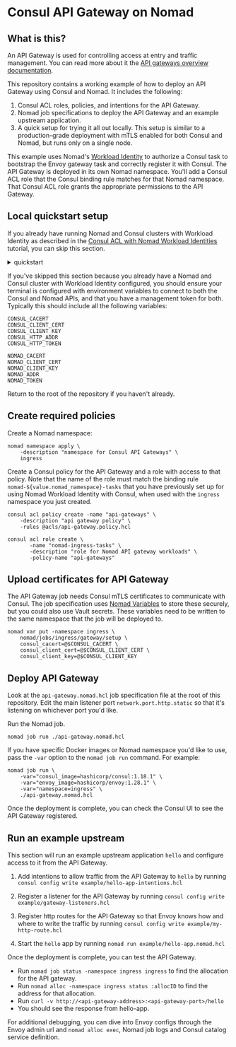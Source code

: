 # Consul API Gateway on Nomad

## What is this?

An API Gateway is used for controlling access at entry and traffic management.
You can read more about it the [API gateways overview documentation][1].

This repository contains a working example of how to deploy an API Gateway using
Consul and Nomad. It includes the following:

1. Consul ACL roles, policies, and intentions for the API Gateway.
2. Nomad job specifications to deploy the API Gateway and an example upstream
   application.
3. A quick setup for trying it all out locally. This setup is similar to a
   production-grade deployment with mTLS enabled for both Consul and Nomad, but
   runs only on a single node.

This example uses Nomad's [Workload Identity][2] to authorize a Consul task to
bootstrap the Envoy gateway task and correctly register it with Consul. The API
Gateway is deployed in its own Nomad namespace. You'll add a Consul ACL role
that the Consul binding rule matches for that Nomad namespace. That Consul ACL
role grants the appropriate permissions to the API Gateway.

## Local quickstart setup

If you already have running Nomad and Consul clusters with Workload Identity as
described in the [Consul ACL with Nomad Workload Identities][3] tutorial, you can
skip this section.

<details><summary>quickstart</summary>

---

This quickstart guide assumes that you have both Consul and Nomad installed and
on your `PATH`.

1. **Set environment variables.**

If you have [`go-sockaddr`][4] installed, the rest of the setup will use it to
automatically get the correct IP address. If you do not, set it in your shell
session:

```
export NODE_IP=<< private IP address >>
```

2. **Create certificates, root tokens, and TLS configuration.**

```
cd quickstart
make
```

This will create TLS certificates for local use, as well as Nomad and Consul TLS
agent configurations.

3. **Start Consul.** In a new terminal window, navigate to the `quickstart`
   directory again, and start Consul in dev mode

```
consul agent -dev -config-file=./secrets/consul-agent.hcl
```

4. **Configure Consul CLI.** Go back to the previous terminal window, and set
   your environment to configure the Consul CLI to talk to the Consul
   agent. Note that this command is surrounded by `$(...)` to run in a subshell
   to export the environment correctly.

```
$(make consul-env)
```

You can see the environment variables this has created by running `env | grep
CONSUL`. It will include the `CONSUL_HTTP_ADDR`, the `CONSUL_HTTP_TOKEN`, and
variables for the certificate paths.

5. **Setup Initial Consul ACLs.**

Create a default Consul agent policy, and set the token for the Consul agent:

```
consul acl policy create -name "consul-agent" \
    -description "Consul Agent Policy" \
    -rules @acls/consul-agent-policy.hcl

consul acl token create -description="agent token" \
    -policy-name consul-agent \
    -secret=$(cat secrets/tokens/consul-agent)
```

Create a Consul ACL policy for the Nomad agent, and a token for the Nomad agent:

```
consul acl policy create -name "nomad-agent" \
    -description "Nomad Agent Policy" \
    -rules @acls/nomad-agent-policy.hcl

consul acl token create \
    -policy-name "nomad-agent" \
    -description "Nomad Agent Token" \
    -secret=$(cat secrets/tokens/nomad-agent)
```

Create default proxy configuration:

```
consul config write acls/proxy-default.hcl
```

6. **Start Nomad** In a new terminal window, navigate to the `quickstart`
   directory again, and start Nomad in dev mode

```
sudo nomad agent -dev -dev-connect -config ./secrets/nomad-agent.hcl
```

7. **Configure Nomad CLI.** Go back to the previous terminal window, and set
   your environment to configure the Nomad CLI to talk to the Nomad agent. Note
   that this command is surrounded by `$(...)` to run in a subshell to export
   the environment correctly.

```
$(make nomad-env)
```

8. **Bootstrap Nomad ACLs**

```
nomad acl bootstrap ./secrets/tokens/nomad-root
```

9. **Configure Nomad and Consul to use Workload Identity.** This will create a
   Consul auth method and binding rule that Nomad can use to get Consul tokens
   for Nomad workloads.

```
nomad setup consul -y \
    -jwks-url "$NOMAD_ADDR/.well-known/jwks.json" \
    -jwks-ca-file "$NOMAD_CACERT"
```

10. **Verify Nomad connectivity to Consul.** Checking the node status should
    show it has fingerprinted attributes for Consul

```
nomad node status -verbose -self | grep consul
```

---

</details>

If you've skipped this section because you already have a Nomad and Consul
cluster with Workload Identity configured, you should ensure your terminal is
configured with environment variables to connect to both the Consul and Nomad
APIs, and that you have a management token for both. Typically this should
include all the following variables:

```
CONSUL_CACERT
CONSUL_CLIENT_CERT
CONSUL_CLIENT_KEY
CONSUL_HTTP_ADDR
CONSUL_HTTP_TOKEN

NOMAD_CACERT
NOMAD_CLIENT_CERT
NOMAD_CLIENT_KEY
NOMAD_ADDR
NOMAD_TOKEN
```

Return to the root of the repository if you haven't already.

## Create required policies

Create a Nomad namespace:

```
nomad namespace apply \
    -description "namespace for Consul API Gateways" \
    ingress
```

Create a Consul policy for the API Gateway and a role with access to that
policy. Note that the name of the role must match the binding rule
`nomad-${value.nomad_namespace}-tasks` that you have previously set up for using
Nomad Workload Identity with Consul, when used with the `ingress` namespace you
just created.

```
consul acl policy create -name "api-gateways" \
    -description "api gateway policy" \
    -rules @acls/api-gateway.policy.hcl

consul acl role create \
       -name "nomad-ingress-tasks" \
       -description "role for Nomad API gateway workloads" \
       -policy-name "api-gateways"
```

## Upload certificates for API Gateway

The API Gateway job needs Consul mTLS certificates to communicate with
Consul. The job specification uses [Nomad Variables][5] to store these securely,
but you could also use Vault secrets. These variables need to be written to the
same namespace that the job will be deployed to.

```
nomad var put -namespace ingress \
    nomad/jobs/ingress/gateway/setup \
    consul_cacert=@$CONSUL_CACERT \
    consul_client_cert=@$CONSUL_CLIENT_CERT \
    consul_client_key=@$CONSUL_CLIENT_KEY
```

## Deploy API Gateway

Look at the `api-gateway.nomad.hcl` job specification file at the root of this
repository. Edit the main listener port `network.port.http.static` so that it's
listening on whichever port you'd like.

Run the Nomad job.

```
nomad job run ./api-gateway.nomad.hcl
```

If you have specific Docker images or Nomad namespace you'd like to use, pass
the `-var` option to the `nomad job run` command. For example:

```
nomad job run \
    -var="consul_image=hashicorp/consul:1.18.1" \
    -var="envoy_image=hashicorp/envoy:1.28.1" \
    -var="namespace=ingress" \
    ./api-gateway.nomad.hcl
```

Once the deployment is complete, you can check the Consul UI to see the API
Gateway registered.

## Run an example upstream

This section will run an example upstream application `hello` and configure
access to it from the API Gateway.

1. Add intentions to allow traffic from the API Gateway to `hello` by running
   `consul config write example/hello-app-intentions.hcl`

2. Register a listener for the API Gateway by running `consul config write
   example/gateway-listeners.hcl`

3. Register http routes for the API Gateway so that Envoy knows how and where to
   write the traffic by running `consul config write example/my-http-route.hcl`

4. Start the `hello` app by running `nomad run example/hello-app.nomad.hcl`

Once the deployment is complete, you can test the API Gateway.
- Run `nomad job status -namespace ingress ingress` to find the allocation for
  the API gateway.
- Run `nomad alloc -namespace ingress status :allocID` to find the address for that
  allocation.
- Run `curl -v http://<api-gateway-address>:<api-gateway-port>/hello`
- You should see the response from hello-app.

For additional debugging, you can dive into Envoy configs through the Envoy
admin url and `nomad alloc exec`, Nomad job logs and Consul catalog service
definition.


[1]: https://developer.hashicorp.com/consul/docs/connect/gateways/api-gateway
[2]: https://developer.hashicorp.com/nomad/docs/concepts/workload-identity
[3]: https://developer.hashicorp.com/nomad/tutorials/integrate-consul/consul-acl
[4]: https://github.com/hashicorp/go-sockaddr
[5]: https://developer.hashicorp.com/nomad/docs/concepts/variables
